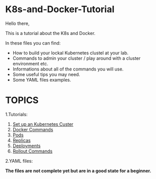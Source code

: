# K8s-and-Docker-Tutorial

Hello there,

This is a tutorial about the K8s and Docker.

In these files you can find:

- How to build your lockal Kubernetes clustel at your lab.
- Commands to admin your cluster / play around with a cluster environment etc.
- Informations about all of the commands you will use.
- Some useful tips you may need.
- Some YAML files examples.

# TOPICS 
1.Tutorials: 
  1) [Set up an Kubernetes Custer](https://github.com/sifisKoen/K8s-and-Docker-Tutorials/blob/master/SetUpK8sLockalLab)
  2) [Docker Commands](https://github.com/sifisKoen/K8s-and-Docker-Tutorials/blob/master/DockerCommands)
  3) [Pods](https://github.com/sifisKoen/K8s-and-Docker-Tutorials/blob/master/Pods)
  4) [Replicas](https://github.com/sifisKoen/K8s-and-Docker-Tutorials/blob/master/ReplicaAndReplicationController)
  5) [Deployments](https://github.com/sifisKoen/K8s-and-Docker-Tutorials/blob/master/Deployments)
  6) [Rollout Commands](https://github.com/sifisKoen/K8s-and-Docker-Tutorials/blob/master/RolloutCommands)

2.YAML files:
    
  
**The files are not complete yet but are in a good state for a beginner.**
